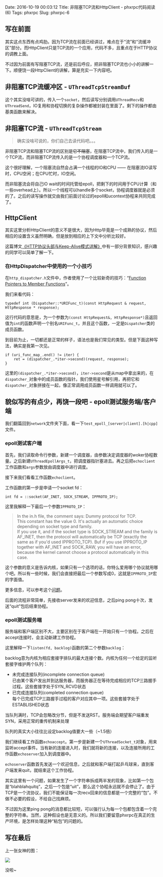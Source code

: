 Date: 2016-10-19 00:03:12
Title: 非阻塞TCP流和HttpClient - phxrpc代码阅读(6)
Tags: phxrpc
Slug: phxrpc-6

## 写在前面

其实这点东西有点鸡肋。因为TCP流在前面已经讲过，难点在于“流”和“流缓冲区”部分。而HttpClient只是TCP流的一个应用，代码不多，且重点在于HTTP协议的调教上面。

不过因为前面有写阻塞TCP流，还是前后呼应，把非阻塞TCP流也小小的讲解一下。顺便饶一段HttpClient的讲解，算是充实一下内容吧。

## 非阻塞TCP流缓冲区 - `UThreadTcpStreamBuf`

这个其实没啥可讲的，传入一个`socket`，然后读写分别调用`UThreadRecv`和`UThreadSend`，IO复用和协程切换的复杂操作都被封装在里面了。剩下的操作都由基类函数来解决。

## 非阻塞TCP流 - `UThreadTcpStream`

> 确实没啥可说的，你们自己去读代码吧。。。

非阻塞TCP流和阻塞TCP流的区别是~~它不阻塞~~，在阻塞TCP流中，我们传入的是一个TCP流，而非阻塞TCP流传入的是一个协程调度器和一个TCP流。

这个很好理解，一个阻塞流自然会占满一个线程的IO和CPU —— 在阻塞流IO读写时，CPU空闲；在CPU忙时，IO空闲。

而非阻塞流会将自己IO wait的时间托管给epoll，把剩下的时间用于CPU计算（和一些overhead上）。所以一个线程可以handle多个socket，协程调度器就是必须的了。之后的读写操作就交由我们前面讨论过的epoll和ucontext协程来共同完成了。

## HttpClient

其实这里分析HttpClient的意义不是很大，因为Http毕竟是一个成熟的协议，然后相应的设置含义虽然明确，但是放到相应的上下文中分析比较好。

这篇博文[《HTTP协议头部与Keep-Alive模式详解》][1]中有一部分背景知识，感兴趣的同学可以简单了解一下。

### 在HttpDispatcher中使用的一个小技巧

在`http_dispatcher.h`文件中，作者使用了一个比较新奇的技巧：“[Function Pointers to Member Functions][2]”。

我们来看代码：

```
typedef int (Dispatcher::*URIFunc_t)(const HttpRequest & request, HttpResponse * response);
```

这行代码的意思是，为一个参数为`(const HttpRequest&, HttpResponse*)`且返回值为`int`的函数声明一个别名`URIFunc_t`，并且这个函数，一定是`Dispatcher`类的成员函数。

到目前为止，一切都还是正常的样子，语法也是我们常见的类型。但是下面这种写法，确实是我第一次见。

```
if (uri_func_map_.end() != iter) {
    ret = (dispatcher_.*iter->second)(request, response);
}
```

这里的`(dispatcher_.*iter->second)`，`iter->second`是从map中拿出来的，在`dispatcher_`对象中的成员函数的指针。我们使用星号解引用，再把它和`dispatcher_`对象拼接在一起，像正常调用成员函数一样调用就可以了。

## 貌似写的有点少，再饶一段吧 - epoll测试服务端/客户端

我们翻篇回到`network`文件夹下面，看一下`test_epoll_[server|client].[h|cpp]`文件。

### epoll测试客户端

首先，我们读取命令行参数，新建一个调度器，由参数决定调度器的woker协程数量。之后新建`UThreadEpollArgs_t`，把调度器指针塞进去。再之后把`echoclient`工作函数和`args`参数放由调度器中进行调度。

接下来我们看看工作函数`echoclient`。

工作函数的第一步是申请一个socket fd：

```
int fd = ::socket(AF_INET, SOCK_STREAM, IPPROTO_IP);
```
这里我解释一下最后一个参数`IPPROTO_IP`：


> In the in.h file, the comment says: Dummy protocol for TCP.      
This constant has the value 0. It's actually an automatic choice depending on socket type and family.      
If you use it, and if the socket type is SOCK_STREAM and the family is AF_INET, then the protocol will automatically be TCP (exactly the same as if you'd used IPPROTO_TCP). Buf if you use IPPROTO_IP together with AF_INET and SOCK_RAW, you will have an error, because the kernel cannot choose a protocol automatically in this case.

这个参数的意义是告诉内核，如果只有一个选项的话，你特么爱用哪个协议就用哪个吧。所以有一些时候，我们会直接把最后一个参数写成0，这就是`IPPROTO_IP`宏的字面值。

更多信息，可以参考这个[问题][3]。

后面的流程非常简单，先接收server发来的欢迎信息，之后ping pong十次，发送“quit”包后结束协程。

### epoll测试服务端

服务端和客户端区别不大，主要区别在于客户端在一开始只有一个协程。之后在accept连接时，会主动新建工作协程。

这里解释一下`listen(fd, backlog)`函数的第二个参数`backlog`：

backlog意为内核为相应套接字排队的最大连接个数。内核为任何一个给定的监听套接字维护两个队列：

* 未完成连接队列(incomplete connection queue)          
已由某个客户发出并到达服务器，而服务器正在等待完成相应的TCP三路握手过程。这些套接字处于SYN_RCVD状态
* 已完成连接队列(completed connection queue)       
每个已完成TCP三路握手过程的客户对应其中一项。这些套接字处于ESTABLISHED状态

当队列满时，TCP会忽略改分节，但是不发送RST。服务端会期望客户端重发SYN，采用正常的重传机制来处理


队列的真实大小往往比设定backlog值要大一些（~1.5倍）

我们继续看工作函数`echoaccept`。第一步是新建一个`UThreadSocket_t`对象，用来监听accept事件。当有新的连接进入时，我们就将新的连接，以及连接所用的工作函数`echoserver`加入到调度器中。

`echoserver`函数首先发送一个欢迎信息，之后就和客户端打起乒乓球来，直到客户端发来quit，就结束这个工作协程。

其实这里有一个问题，如果发生了一个字符串拆成两半发的现象，比如第一个包是“blahblahquitq”，之后一个包是“uit”，那么这个协程永远就不会停止了。由于TCP是一个流协议，我们不能保证每一次recv回来的信息都是一个完整的“包”。不做不必要的假设，不给自己找麻烦。

不过因为这里ping pong的消息都比较短，可以强行认为每一个包都包含着一个完整的字符串。当然，这种假设也是无意义的。所以我们要留意phxrpc在真正的生产环境，是怎样处理这种“粘包”的问题的。

## 写在最后

上一张女神的图：

![](http://wizmann-pic.qiniudn.com/16-10-19/89151689.jpg)

没啦~

[1]: https://www.byvoid.com/blog/http-keep-alive-header
[2]: http://tipsandtricks.runicsoft.com/Cpp/MemberFunctionPointers.html
[3]: http://stackoverflow.com/questions/24590818/what-is-the-difference-between-ipproto-ip-and-ipproto-raw
